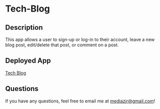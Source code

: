 # Tech-Blog

## Description 

This app allows a user to sign-up or log-in to their account, leave a new blog post, edit/delete that post, or comment on a post. 

## Deployed App

[Tech Blog](https://pure-plains-89729.herokuapp.com/)

## Questions 

If you have any questions, feel free to email me at mediazjr@gmail.com!

